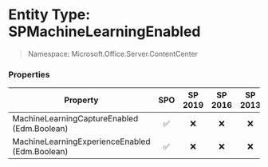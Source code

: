 # Entity Type: SPMachineLearningEnabled

> Namespace: Microsoft.Office.Server.ContentCenter

### Properties

Property | SPO | SP 2019 | SP 2016 | SP 2013
----------|:---:|:-------:|:-------:|:-------:
MachineLearningCaptureEnabled (Edm.Boolean) | ✅ | ❌ | ❌ | ❌
MachineLearningExperienceEnabled (Edm.Boolean) | ✅ | ❌ | ❌ | ❌